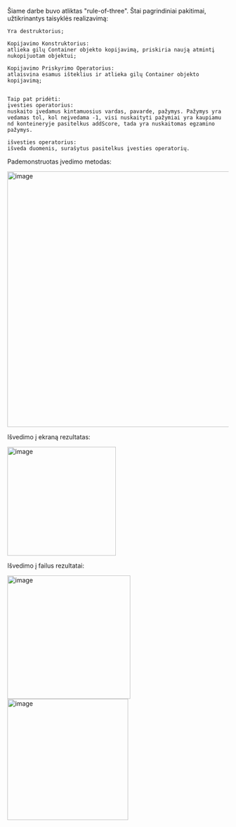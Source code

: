 Šiame darbe buvo atliktas "rule-of-three". Štai pagrindiniai pakitimai, užtikrinantys taisyklės realizavimą:

    Yra destruktorius;

    Kopijavimo Konstruktorius: 
    atlieka gilų Container objekto kopijavimą, priskiria naują atmintį nukopijuotam objektui; 

    Kopijavimo Priskyrimo Operatorius: 
    atlaisvina esamus išteklius ir atlieka gilų Container objekto kopijavimą; 


    Taip pat pridėti:
    įvesties operatorius:
    nuskaito įvedamus kintamuosius vardas, pavarde, pažymys. Pažymys yra vedamas tol, kol neįvedama -1, visi nuskaityti pažymiai yra kaupiamu nd konteineryje pasitelkus addScore, tada yra nuskaitomas egzamino pažymys.
        
    išvesties operatorius: 
    išveda duomenis, surašytus pasitelkus įvesties operatorių. 


Pademonstruotas įvedimo metodas:

<img width="580" alt="image" src="https://github.com/ElenaSutkute/V1.1/assets/145843117/43fcade5-3de3-42c8-9b4c-73f6ae1429ae">


Išvedimo į ekraną rezultatas:

<img width="247" alt="image" src="https://github.com/ElenaSutkute/V1.1/assets/145843117/9b049850-586c-46c3-8959-b402d51d7d3b">

Išvedimo į failus rezultatai:

<img width="280" alt="image" src="https://github.com/ElenaSutkute/V1.1/assets/145843117/5a56c8cb-790e-434b-938b-5996f407d785">   <img width="275" alt="image" src="https://github.com/ElenaSutkute/V1.1/assets/145843117/5c71c8ef-d95f-4931-8666-de802715941d">


